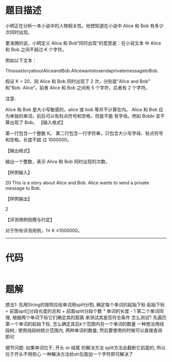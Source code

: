 # 题目描述

小明正在分析一本小说中的人物相关性。他想知道在小说中 Alice 和 Bob 有多少次同时出现。

更准确的说，小明定义 Alice 和 Bob“同时出现”的意思是：在小说文本 中 Alice 和 Bob 之间不超过 K 个字符。

例如以下文本：

ThisisastoryaboutAliceandBob.AlicewantstosendaprivatemessagetoBob.

假设 K = 20，则 Alice 和 Bob 同时出现了 2 次，分别是”Alice and Bob” 和”Bob. Alice”。前者 Alice 和 Bob 之间有 5 个字符，后者有 2 个字符。

注意:

Alice 和 Bob 是大小写敏感的，alice 或 bob 等并不计算在内。
Alice 和 Bob 应为单独的单词，前后可以有标点符号和空格，但是不能 有字母。例如 Bobbi 並不算出现了 Bob。
【输入格式】

第一行包含一个整数 K。
第二行包含一行字符串，只包含大小写字母、标点符号和空格。长度不超 过 1000000。

【输出格式】

输出一个整数，表示 Alice 和 Bob 同时出现的次数。

【样例输入】

20
This is a story about Alice and Bob. Alice wants to send a private message to Bob.

【样例输出】

2

【评测用例规模与约定】

对于所有评测用例，1≤ K ≤1000000。

---
# 代码
```java

```

# 题解
想法1:
先用String的按照应给单词用split分割, 确定每个单词的起始下标
起始下标 = 前面spit\[]分段长度的总和 + 前面split分段个数 \* 单词的长度  - 1
第二个单词同理,
根据两个单词下标它们确定其的距离 来测试其是否符合条件
怎么测试?
先遍历第一个单词的起始下标,  怎么确定其后k个范围内另一个单词的数量
一种想法用线段树,:
使用线段树统计范围内, 两种单词的数量;
然后要使用的时候可以直接查询即可

细节问题: 如果单词位于, 开头 or 结尾 的解决方法
split方法会截断它前面的, 所以位于开头不用担心
一种解决方法给str后面加一个字符即可解决了
